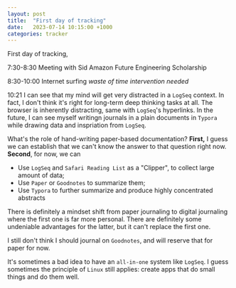 ```yaml
---
layout: post
title:  "First day of tracking"
date:   2023-07-14 10:15:00 +1000
categories: tracker
---
```


First day of tracking,

7:30-8:30 Meeting with Sid Amazon Future Engineering Scholarship

8:30-10:00 Internet surfing *waste of time intervention needed*

10:21 I can see that my mind will get very distracted in a `LogSeq` context. In fact, I don't think it's right for long-term deep thinking tasks at all. The browser is inherently distracting, same with `LogSeq`'s hyperlinks. In the future, I can see myself writingn journals in a plain documents in `Typora` while drawing data and inspriation from `LogSeq`.

What's the role of hand-writing paper-based documentation? **First,** I guess we can establish that we can't know the answer to that question right now. **Second**, for now, we can 

- Use `LogSeq` and `Safari Reading List` as a "Clipper", to collect large amount of data;
- Use `Paper` or `Goodnotes` to summarize them;
- Use `Typora` to further summarize and produce highly concentrated abstracts

There is definitely a mindset shift from paper journaling to digital journaling where the first one is far more personal. There are definitely some undeniable advantages for the latter, but it can't replace the first one.

I still don't think I should journal on `Goodnotes`, and will reserve that for paper for now.

It's sometimes a bad idea to have an `all-in-one` system like `LogSeq`. I guess sometimes the principle of `Linux` still applies: create apps that do small things and do them well.